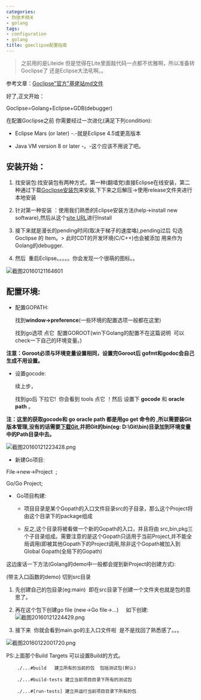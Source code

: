 ```yaml
---
categories:
- 伪技术相关
- golang
tags:
- configuration
- golang
title: goeclipse配置指南
---
```



> 之前用的是Liteide 但是觉得在Lite里面敲代码一点都不优雅啊，所以准备转Goclipse了 还是Eclipse大法吼啊。。



参考文章：[Goclipse"官方"基佬站md文件](https://github.com/GoClipse/goclipse/blob/latest/documentation/UserGuide.md)

好了,正文开始：

Goclipse=Golang+Eclipse+GDB(debugger)

在配置Goclipse之前 你需要经过一次进化(满足下列condition):





  * Eclipse Mars (or later) -.-就是Eclipse 4.5或更高版本


  * Java VM version 8 or later -。-这个应该不用说了吧。



## 安装开始：



  1. 找安装包:找安装包有两种方式，第一种(翻墙党)直接Eclipse在线安装，第二种通过下载[Goclipse安装包](https://github.com/GoClipse/goclipse.github.io/archive/master.zip)来安装,下下来之后解压->使用release文件夹进行本地安装

  2. 针对第一种安装 ：使用我们熟悉的Eclipse安装方法(help->install new software),然后从这个[site URL](http://goclipse.github.io/releases/)进行Install

  3. 接下来就是漫长的pending时间(取决于梯子的速度咯),pending过后 勾选 Goclipse 的 Item。> 此时CDT的开发环境(C/C++)也会被添加 用来作为Golang的debugger.

  4. 然后  重启Eclipse。。。。。你会发现一个很萌的图标。。



![截图20160121164601](http://7xqdui.com1.z0.glb.clouddn.com/%E6%88%AA%E5%9B%BE20160121164601.png)

## 配置环境:

* 配置GOPATH:

    找到**window->preference**(一些环境的配置选项一般都在这里)

    找到go选项 点它  配置GOROOT(win下Golang的配置不在这篇说明  可以check一下自己的环境变量。)


**注意：Goroot必须与环境变量设置相同，设置完Goroot后 gofmt和godoc会自己生成不用设置。**



* 设置gocode:

  续上步，

  找到go后 下拉它!  你会看到 tools 点它 ！然后 设置下 **gocode** 和 **oracle path** 。

**注：这里的获取gocode和 go oracle path 都是用go get 命令的 ,所以需要装Git版本管理,没有的话需要[下载Git](https://git-scm.com/),并把Git的bin(eg: D:\Git\bin)目录加到环境变量中的Path目录中去。**

![截图20160121223428.png](http://7xqdui.com1.z0.glb.clouddn.com/%E6%88%AA%E5%9B%BE20160121223428.png)


* 新建Go项目:



File->new->Project  ;

Go/Go Project;

*  Go项目构建:

  * 项目目录是某个Gopath的入口文件目录src的子目录，那么这个Project将由这个目录下的package组成

  * 反之,这个目录将被看做一个新的Gopath的入口，并且将由 src,bin,pkg三个子目录组成。需要注意的是这个Gopath只适用于当前Project,并不能全局调用(即被其他Gopath下的Project调用,除非这个Gopath被加入到Global Gopath(全局下的Gopath)


这边废话一下方法(Golang的demo中一般都会提到新Project的创建方式):

(带主入口函数的demo) 切到src目录

  1. 先创建自己的包目录(eg:main)  即在src目录下创建一个文件夹也就是包的意思了。

  2. 再在这个包下创建go file (new->Go file->...)     如下创建:
![截图20160121224429.png](http://7xqdui.com1.z0.glb.clouddn.com/%E6%88%AA%E5%9B%BE20160121224429.png)
  3. 接下来  你就会看到main.go的主入口文件啦  是不是找回了熟悉感了。。。

  ![截图20160122001720.png](http://7xqdui.com1.z0.glb.clouddn.com/%E6%88%AA%E5%9B%BE20160122001720.png)
  
PS:上面那个Build Targets 可以设置Build的方式。

```
    ./...#build   建立所有的当前的包  包括测试包(默认)

    ./...#build-tests 建立当前项目目录下所有的测试包

    ./...#[run-tests] 建立并运行当前项目目录下所有的包
```
